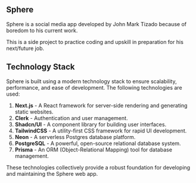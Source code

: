 ## Sphere

Sphere is a social media app developed by John Mark Tizado because of boredom to his current work.

This is a side project to practice coding and upskill in preparation for his next/future job.

## Technology Stack

Sphere is built using a modern technology stack to ensure scalability, performance, and ease of development. The following technologies are used:

1. **Next.js** - A React framework for server-side rendering and generating static websites.
2. **Clerk** - Authentication and user management.
3. **Shadcn/UI** - A component library for building user interfaces.
4. **TailwindCSS** - A utility-first CSS framework for rapid UI development.
5. **Neon** - A serverless Postgres database platform.
6. **PostgreSQL** - A powerful, open-source relational database system.
7. **Prisma** - An ORM (Object-Relational Mapping) tool for database management.

These technologies collectively provide a robust foundation for developing and maintaining the Sphere web app.
